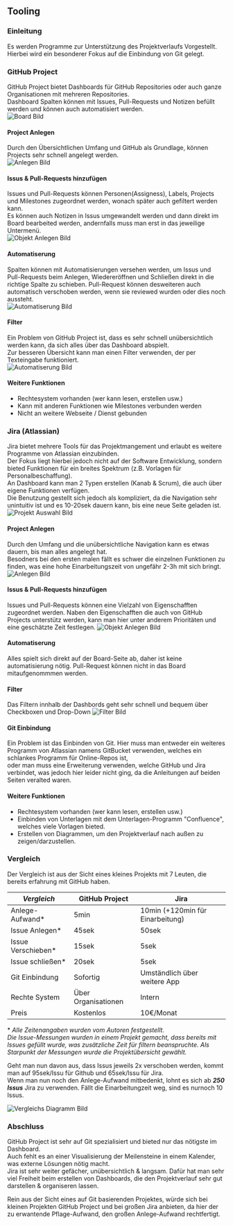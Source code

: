 ## Tooling
  
### Einleitung
Es werden Programme zur Unterstützung des Projektverlaufs Vorgestellt. Hierbei wird ein besonderer Fokus auf die Einbindung von Git gelegt.

### GitHub Project
GitHub Project bietet Dashboards für GitHub Repositories oder auch ganze Organisationen mit mehreren Repositories.  
Dashboard Spalten können mit Issues, Pull-Requests und Notizen befüllt werden und können auch automatisiert werden.  
![Board Bild](Bilder/JonasAhrend/GHPBoard.JPG)   
  
#### Project Anlegen 
Durch den Übersichtlichen Umfang und GitHub als Grundlage, können Projects sehr schnell angelegt werden.   
![Anlegen Bild](Bilder/JonasAhrend/GHPProjectAnlegen.JPG)   


#### Issus & Pull-Requests hinzufügen
Issues und Pull-Requests können Personen(Assigness), Labels, Projects und Milestones zugeordnet werden, wonach später auch gefiltert werden kann.  
Es können auch Notizen in Issus umgewandelt werden und dann direkt im Board bearbeited werden, andernfalls muss man erst in das jeweilige Untermenü.  
![Objekt Anlegen Bild](Bilder/JonasAhrend/GHPObjektAnlegen.JPG)   


  
#### Automatiserung
Spalten können mit Automatisierungen versehen werden, um Issus und Pull-Requests beim Anlegen, Wiedereröffnen und Schließen direkt in die richtige Spalte zu schieben. Pull-Request können desweiteren auch automatisch verschoben werden, wenn sie reviewed wurden oder dies noch aussteht.  
![Automatiserung Bild](Bilder/JonasAhrend/GHPAutomatisierung.JPG)   

#### Filter
Ein Problem von GitHub Project ist, dass es sehr schnell unübersichtlich werden kann, da sich alles über das Dashboard abspielt.  
Zur besseren Übersicht kann man einen Filter verwenden, der per Texteingabe funktioniert.  
![Automatiserung Bild](Bilder/JonasAhrend/GHPFilter.JPG)   

#### Weitere Funktionen
- Rechtesystem vorhanden (wer kann lesen, erstellen usw.)
- Kann mit anderen Funktionen wie Milestones verbunden werden
- Nicht an weitere Webseite / Dienst gebunden


### Jira (Atlassian)
Jira bietet mehrere Tools für das Projektmangement und erlaubt es weitere Programme von Atlassian einzubinden.  
Der Fokus liegt hierbei jedoch nicht auf der Software Entwicklung, sondern bieted Funktionen für ein breites Spektrum (z.B. Vorlagen für Personalbeschaffung).  
An Dashboard kann man 2 Typen erstellen (Kanab & Scrum), die auch über eigene Funktionen verfügen.   
Die Benutzung gestellt sich jedoch als kompliziert, da die Navigation sehr unintuitiv ist und es 10-20sek dauern kann, bis eine neue Seite geladen ist.
![Projekt Auswahl Bild](Bilder/JonasAhrend/JiraProjektAuswahl.JPG)   

#### Project Anlegen 
Durch den Umfang und die unübersichtliche Navigation kann es etwas dauern, bis man alles angelegt hat.  
Besodners bei den ersten malen fällt es schwer die einzelnen Funktionen zu finden, was eine hohe Einarbeitungszeit von ungefähr 2-3h mit sich bringt.  
![Anlegen Bild](Bilder/JonasAhrend/JiraBoardAuswahl.JPG)   


#### Issus & Pull-Requests hinzufügen
Issues und Pull-Requests können eine Vielzahl von Eigenschafften zugeordnet werden. Naben den Eigenschafften die auch von GitHub Projects unterstütz werden, kann man hier unter anderem Prioritäten und eine geschätzte Zeit festlegen.
![Objekt Anlegen Bild](Bilder/JonasAhrend/JiraObjektAnlegen.JPG)   


#### Automatiserung 
Alles spielt sich direkt auf der Board-Seite ab, daher ist keine automatisierung nötig. Pull-Request können nicht in das Board mitaufgenommmen werden. 

#### Filter
Das Filtern innhalb der Dashbords geht sehr schnell und bequem über Checkboxen und Drop-Down
![Filter Bild](Bilder/JonasAhrend/JiraFilter.JPG)   


#### Git Einbindung
Ein Problem ist das Einbinden von Git. Hier muss man entweder ein weiteres Programm von Atlassian namens GitBucket verwenden, welches ein schlankes Programm für Online-Repos ist,  
oder man muss eine Erweiterung verwenden, welche GitHub und Jira verbindet, was jedoch hier leider nicht ging, da die Anleitungen auf beiden Seiten veralted waren. 

#### Weitere Funktionen
- Rechtesystem vorhanden (wer kann lesen, erstellen usw.)
- Einbinden von Unterlagen mit dem Unterlagen-Programm "Confluence", welches viele Vorlagen bieted.
- Erstellen von Diagrammen, um den Projektverlauf nach außen zu zeigen/darzustellen.


### Vergleich
Der Vergleich ist aus der Sicht eines kleines Projekts mit 7 Leuten, die bereits erfahrung mit GitHub haben.

*Vergleich*  | GitHub Project | Jira 
-------- | -------- | -------- 
 Anlege-Aufwand*  | 5min  | 10min (+120min für Einarbeitung)
 Issue Anlegen*  | 45sek  |  50sek
Issue Verschieben* |  15sek |  5sek
Issue schließen*  |  20sek |  5sek
 Git Einbindung  | Sofortig | Umständlich über weitere App 
Rechte System  |  Über Organisationen | Intern 
 Preis  |  Kostenlos  | 10€/Monat
 
\* *Alle Zeitenangaben wurden vom Autoren festgestellt.  
Die Issue-Messungen wurden in einem Projekt gemacht, dass bereits mit Issues gefüllt wurde, was zusätzliche Zeit für filtern beanspruchte. Als Starpunkt der Messungen wurde die Projektübersicht gewählt.*

Geht man nun davon aus, dass Issus jeweils 2x verschoben werden, kommt man auf 95sek/Issu für Github und 65sek/Issu für Jira.  
Wenn man nun noch den Anlege-Aufwand mitbedenkt, lohnt es sich ab ***250 Issus*** Jira zu verwenden. Fällt die Einarbeitungzeit weg, sind es nurnoch 10 Issus.  

![Vergleichs Diagramm Bild](Bilder/JonasAhrend/VergleichsDiagramm.JPG)   



### Abschluss
GitHub Project ist sehr auf Git spezialisiert und bieted nur das nötigste im Dashboard.  
Auch fehlt es an einer Visualisierung der Meilensteine in einem Kalender, was externe Lösungen nötig macht.  
Jira ist sehr weiter gefächer, unübersichtlich & langsam. Dafür hat man sehr viel Freiheit beim erstellen von Dashboards, die den Projektverlauf sehr gut darstellen & organiseren lassen. 
  
Rein aus der Sicht eines auf Git basierenden Projektes, würde sich bei kleinen Projekten GitHub Project und bei großen Jira anbieten, da hier der zu erwantende Pflage-Aufwand, den großen Anlege-Aufwand rechtfertigt.

